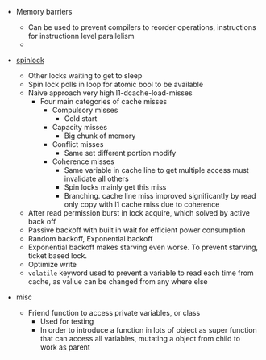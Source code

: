 - Memory barriers
    - Can be used to prevent compilers to reorder operations, instructions for instructionn level parallelism
    - 

- [spinlock](https://github.com/CoffeeBeforeArch/spinlocks)
    - Other locks waiting to get to sleep
    - Spin lock polls in loop for atomic bool to be available
    - Naive approach very high l1-dcache-load-misses
        - Four main categories of cache misses
            - Compulsory misses
                - Cold start
            - Capacity misses
                - Big chunk of memory
            - Conflict misses
                - Same set different portion modify
            - Coherence misses
                - Same variable in cache line to get multiple access must invalidate all others
                - Spin locks mainly get this miss
                - Branching. cache line miss improved significantly by read only copy with l1 cache miss due to coherence
    - After read permission burst in lock acquire, which solved by active back off
    - Passive backoff with built in wait for efficient power consumption
    - Random backoff, Exponential backoff
    - Exponential backoff makes starving even worse. To prevent starving, ticket based lock.
    - Optimize write
    - `volatile` keyword used to prevent a variable to read each time from cache, as valiue can be changed from any where else

- misc
    - Friend function to access private variables, or class
        - Used for testing
        - In order to introduce a function in lots of object as super function that can access all variables, mutating a object from child to work as parent